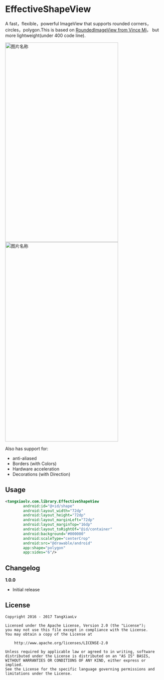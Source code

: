 EffectiveShapeView
====
A fast，flexible，powerful ImageView that supports rounded corners，circles，polygon.This is based on [RoundedImageView from Vince Mi](https://github.com/vinc3m1/RoundedImageView)， but more lightweight(under 400 code line).

 <img src="https://raw.githubusercontent.com/TangXiaoLv/EffectiveShapeView/master/png/first.jpg" width = "362" height = "640" alt="图片名称"  />
 <img src="https://raw.githubusercontent.com/TangXiaoLv/EffectiveShapeView/master/png/second.jpg" width = "362" height = "640" alt="图片名称" />

Also has support for: 
- anti-aliased 
- Borders (with Colors)
- Hardware acceleration
- Decorations (with Direction)

Usage
---
```xml
<tangxiaolv.com.library.EffectiveShapeView
        android:id="@+id/shape"
        android:layout_width="72dp"
        android:layout_height="72dp"
        android:layout_marginLeft="72dp"
        android:layout_marginTop="16dp"
        android:layout_toRightOf="@id/container"
        android:background="#000000"
        android:scaleType="centerCrop"
        android:src="@drawable/android"
        app:shape="polygon"
        app:sides="6"/>
```
        
Changelog
---
**1.0.0**
- Initial release 

License
---

    Copyright 2016 - 2017 TangXiaoLv

    Licensed under the Apache License, Version 2.0 (the "License");
    you may not use this file except in compliance with the License.
    You may obtain a copy of the License at

        http://www.apache.org/licenses/LICENSE-2.0

    Unless required by applicable law or agreed to in writing, software
    distributed under the License is distributed on an "AS IS" BASIS,
    WITHOUT WARRANTIES OR CONDITIONS OF ANY KIND, either express or implied.
    See the License for the specific language governing permissions and
    limitations under the License.
